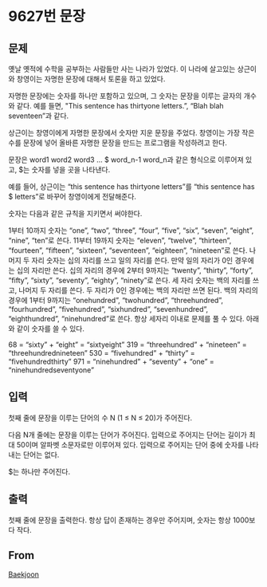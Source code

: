 # 9627번 문장

## 문제

옛날 옛적에 수학을 공부하는 사람들만 사는 나라가 있었다. 이 나라에 살고있는 상근이와 창영이는 자명한 문장에 대해서 토론을 하고 있었다.

자명한 문장에는 숫자를 하나만 포함하고 있으며, 그 숫자는 문장을 이루는 글자의 개수와 같다. 예를 들면, "This sentence has thirtyone letters.”, “Blah blah seventeen”과 같다.

상근이는 창영이에게 자명한 문장에서 숫자만 지운 문장을 주었다. 창영이는 가장 작은 수를 문장에 넣어 올바른 자명한 문장을 만드는 프로그램을 작성하려고 한다.

문장은 word1 word2 word3 ... $ word_n-1 word_n과 같은 형식으로 이루어져 있고, $는 숫자를 넣을 곳을 나타낸다.

예를 들어, 상근이는 “this sentence has thirtyone letters”를 “this sentence has $ letters”로 바꾸어 창영이에게 전달해준다.

숫자는 다음과 같은 규칙을 지키면서 써야한다.

1부터 10까지 숫자는 “one”, “two”, “three”, “four”, “five”, “six”, “seven”, “eight”, “nine”, “ten”로 쓴다.
11부터 19까지 숫자는 “eleven”, “twelve”, “thirteen”, “fourteen”, “fifteen”, “sixteen”, “seventeen”, “eighteen”, “nineteen”로 쓴다.
나머지 두 자리 숫자는 십의 자리를 쓰고 일의 자리를 쓴다. 만약 일의 자리가 0인 경우에는 십의 자리만 쓴다.
십의 자리의 경우에 2부터 9까지는 “twenty”, “thirty”, “forty”, “fifty”, “sixty”, “seventy”, “eighty”, “ninety”로 쓴다.
세 자리 숫자는 백의 자리를 쓰고, 나머지 두 자리를 쓴다. 두 자리가 0인 경우에는 백의 자리만 쓰면 된다.
백의 자리의 경우에 1부터 9까지는 “onehundred”, “twohundred”, “threehundred”, “fourhundred”, “fivehundred”, “sixhundred”, “sevenhundred”, “eighthundred”, “ninehundred”로 쓴다.
항상 세자리 이내로 문제를 풀 수 있다.
아래와 같이 숫자를 쓸 수 있다.

68 = “sixty” + “eight” = “sixtyeight” 
319 = “threehundred” + “nineteen” = “threehundrednineteen” 
530 = “fivehundred” + “thirty” = “fivehundredthirty” 
971 = “ninehundred” + “seventy” + “one” = “ninehundredseventyone”

## 입력

첫째 줄에 문장을 이루는 단어의 수 N (1 ≤ N ≤ 20)가 주어진다.

다음 N개 줄에는 문장을 이루는 단어가 주어진다. 입력으로 주어지는 단어는 길이가 최대 50이며 알파벳 소문자로만 이루어져 있다. 입력으로 주어지는 단어 중에 숫자를 나타내는 단어는 없다.

$는 하나만 주어진다.

## 출력

첫째 줄에 문장을 출력한다. 항상 답이 존재하는 경우만 주어지며, 숫자는 항상 1000보다 작다.

## From

[Baekjoon](https://www.acmicpc.net/problem/9627)
